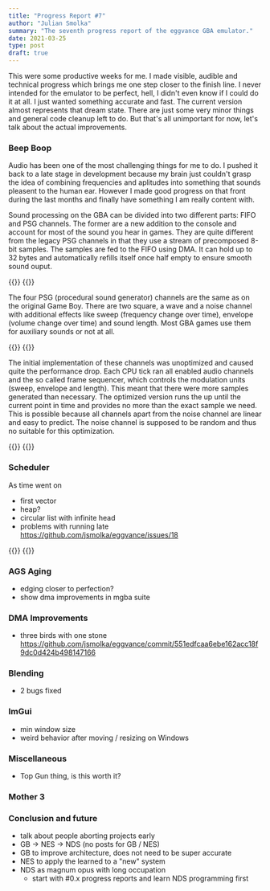 ```yaml
---
title: "Progress Report #7"
author: "Julian Smolka"
summary: "The seventh progress report of the eggvance GBA emulator."
date: 2021-03-25
type: post
draft: true
---
```

This were some productive weeks for me. I made visible, audible and technical progress which brings me one step closer to the finish line. I never intended for the emulator to be perfect, hell, I didn't even know if I could do it at all. I just wanted something accurate and fast. The current version almost represents that dream state. There are just some very minor things and general code cleanup left to do. But that's all unimportant for now, let's talk about the actual improvements.

### Beep Boop
Audio has been one of the most challenging things for me to do. I pushed it back to a late stage in development because my brain just couldn't grasp the idea of combining frequencies and aplitudes into something that sounds pleasent to the human ear. However I made good progress on that front during the last months and finally have something I am really content with.

Sound processing on the GBA can be divided into two different parts: FIFO and PSG channels. The former are a new addition to the console and account for most of the sound you hear in games. They are quite different from the legacy PSG channels in that they use a stream of precomposed 8-bit samples. The samples are fed to the FIFO using DMA. It can hold up to 32 bytes and automatically refills itself once half empty to ensure smooth sound ouput.

{{<flex>}}
  {{<audio src="eggvance/emerald-frontier-fifo.mp3" caption="Audio 1: Pokémon Emerald battle frontier FIFO channels">}}
{{</flex>}}

The four PSG (procedural sound generator) channels are the same as on the original Game Boy. There are two square, a wave and a noise channel with additional effects like sweep (frequency change over time), envelope (volume change over time) and sound length. Most GBA games use them for auxiliary sounds or not at all.

{{<flex>}}
  {{<audio src="eggvance/emerald-frontier-psg.mp3" caption="Audio 2: Pokémon Emerald battle frontier PSG channels">}}
{{</flex>}}

The initial implementation of these channels was unoptimized and caused quite the performance drop. Each CPU tick ran all enabled audio channels and the so called frame sequencer, which controls the modulation units (sweep, envelope and length). This meant that there were more samples generated than necessary. The optimized version runs the up until the current point in time and provides no more than the exact sample we need. This is possible because all channels apart from the noise channel are linear and easy to predict. The noise channel is supposed to be random and thus no suitable for this optimization.

{{<flex>}}
  {{<audio src="eggvance/emerald-frontier.mp3" caption="Audio 3: Pokémon Emerald battle frontier theme all channels">}}
{{</flex>}}

### Scheduler
As time went on

- first vector
- heap?
- circular list with infinite head
- problems with running late https://github.com/jsmolka/eggvance/issues/18

{{<flex>}}
  {{<audio src="eggvance/gba-bios-metallic.mp3" caption="Audio 1: Metallic GBA BIOS">}}
  {{<audio src="eggvance/gba-bios.mp3" caption="Audio 2: Fixed GBA BIOS">}}
{{</flex>}}

### AGS Aging
- edging closer to perfection?
- show dma improvements in mgba suite

### DMA Improvements
- three birds with one stone https://github.com/jsmolka/eggvance/commit/551edfcaa6ebe162acc18f9dc0d424b498147166

### Blending
- 2 bugs fixed

### ImGui
- min window size
- weird behavior after moving / resizing on Windows

### Miscellaneous
- Top Gun thing, is this worth it?

### Mother 3

### Conclusion and future
- talk about people aborting projects early
- GB -> NES -> NDS (no posts for GB / NES)
- GB to improve architecture, does not need to be super accurate
- NES to apply the learned to a "new" system
- NDS as magnum opus with long occupation
  - start with #0.x progress reports and learn NDS programming first
